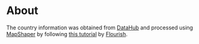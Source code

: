 # About

The country information was obtained from [DataHub](https://datahub.io/core/geo-countries) and processed using [MapShaper](https://mapshaper.org/) by following [this tutorial](https://help.flourish.studio/article/248-how-to-simplify-geojson-files) by [Flourish](https://flourish.studio/).
